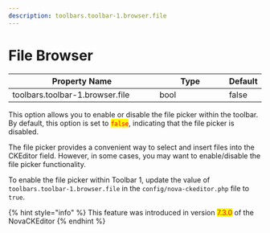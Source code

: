 ```yaml
---
description: toolbars.toolbar-1.browser.file
---
```


# File Browser

<table><thead><tr><th width="340">Property Name</th><th width="158.33333333333331">Type</th><th>Default</th></tr></thead><tbody><tr><td>toolbars.toolbar-1.browser.file</td><td>bool</td><td>false</td></tr></tbody></table>

This option allows you to enable or disable the file picker within the toolbar. By default, this option is set to <mark style="color:red;">`false`</mark>, indicating that the file picker is disabled.

The file picker provides a convenient way to select and insert files into the CKEditor field. However, in some cases, you may want to enable/disable the file picker functionality.

To enable the file picker within Toolbar 1, update the value of `toolbars.toolbar-1.browser.file` in the `config/nova-ckeditor.php` file to `true`.



{% hint style="info" %}
This feature was introduced in version <mark style="color:red;">7.3.0</mark> of the NovaCKEditor
{% endhint %}




